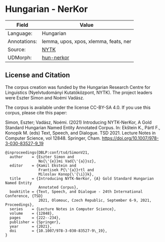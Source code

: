 # Hungarian - NerKor

| Field | Value |
| ---- | ---- |
| Language: |  Hungarian |
| Annotations: | lemma, upos, xpos, xlemma, feats, ner |
| Source: | [NYTK](https://github.com/nytud/NYTK-NerKor.git") |
| UDMorph: | [hun-nerkor](https://lindat.mff.cuni.cz/services/teitok-live/udmorph/hun-nerkor/) |

## License and Citation

The corpus creation was funded by the Hungarian Research Centre for Linguistics (Nyelvtudományi Kutatóközpont, NYTK). The project leaders were Eszter Simon and Noémi Vadász. 

The corpus is available under the license CC-BY-SA 4.0. If you use this corpus, please cite this paper: 

Simon, Eszter; Vadász, Noémi. (2021) Introducing NYTK-NerKor, A Gold Standard Hungarian Named Entity Annotated Corpus. In: Ekštein K., Pártl F., Konopík M. (eds) Text, Speech, and Dialogue. TSD 2021. Lecture Notes in Computer Science, vol 12848. Springer, Cham. https://doi.org/10.1007/978-3-030-83527-9_19


```
@inproceedings{DBLP:conf/tsd/SimonV21,
  author    = {Eszter Simon and
               No{\'{e}}mi Vad{\'{a}}sz},
  editor    = {Kamil Ekstein and
               Frantisek P{\'{a}}rtl and
               Miloslav Konop{\'{\i}}k},
  title     = {Introducing NYTK-NerKor, {A} Gold Standard Hungarian Named Entity
               Annotated Corpus},
  booktitle = {Text, Speech, and Dialogue - 24th International Conference, {TSD}
               2021, Olomouc, Czech Republic, September 6-9, 2021, Proceedings},
  series    = {Lecture Notes in Computer Science},
  volume    = {12848},
  pages     = {222--234},
  publisher = {Springer},
  year      = {2021},
  doi       = {10.1007/978-3-030-83527-9\_19},
}
```
